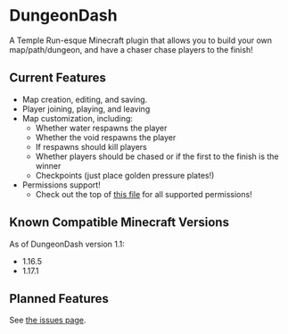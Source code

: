 # DungeonDash

A Temple Run-esque Minecraft plugin that allows you to build your own map/path/dungeon, and have a chaser chase players to the finish!

## Current Features

* Map creation, editing, and saving.
* Player joining, playing, and leaving
* Map customization, including:
  * Whether water respawns the player
  * Whether the void respawns the player
  * If respawns should kill players
  * Whether players should be chased or if the first to the finish is the winner
  * Checkpoints (just place golden pressure plates!)
* Permissions support!
  * Check out the top of [this file](https://github.com/hammy3502/dungeon-dash/blob/master/src/net/blf02/dungeondash/utils/PermissionChecker.java) for all supported permissions!

## Known Compatible Minecraft Versions

As of DungeonDash version 1.1:

* 1.16.5
* 1.17.1

## Planned Features

See [the issues page](https://github.com/hammy3502/dungeon-dash/issues?q=is%3Aissue+is%3Aopen+label%3Aenhancement).

